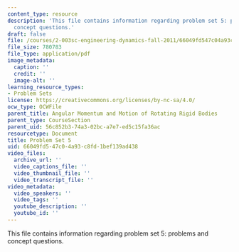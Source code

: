 ```yaml
---
content_type: resource
description: 'This file contains information regarding problem set 5: problems and
  concept questions.'
draft: false
file: /courses/2-003sc-engineering-dynamics-fall-2011/66049fd547c04a93c8fd1bef139ad438_MIT2_003SCF11_pset5.pdf
file_size: 780783
file_type: application/pdf
image_metadata:
  caption: ''
  credit: ''
  image-alt: ''
learning_resource_types:
- Problem Sets
license: https://creativecommons.org/licenses/by-nc-sa/4.0/
ocw_type: OCWFile
parent_title: Angular Momentum and Motion of Rotating Rigid Bodies
parent_type: CourseSection
parent_uid: 56c852b3-74a3-02bc-a7e7-ed5c15fa36ac
resourcetype: Document
title: Problem Set 5
uid: 66049fd5-47c0-4a93-c8fd-1bef139ad438
video_files:
  archive_url: ''
  video_captions_file: ''
  video_thumbnail_file: ''
  video_transcript_file: ''
video_metadata:
  video_speakers: ''
  video_tags: ''
  youtube_description: ''
  youtube_id: ''
---
```

This file contains information regarding problem set 5: problems and concept questions.